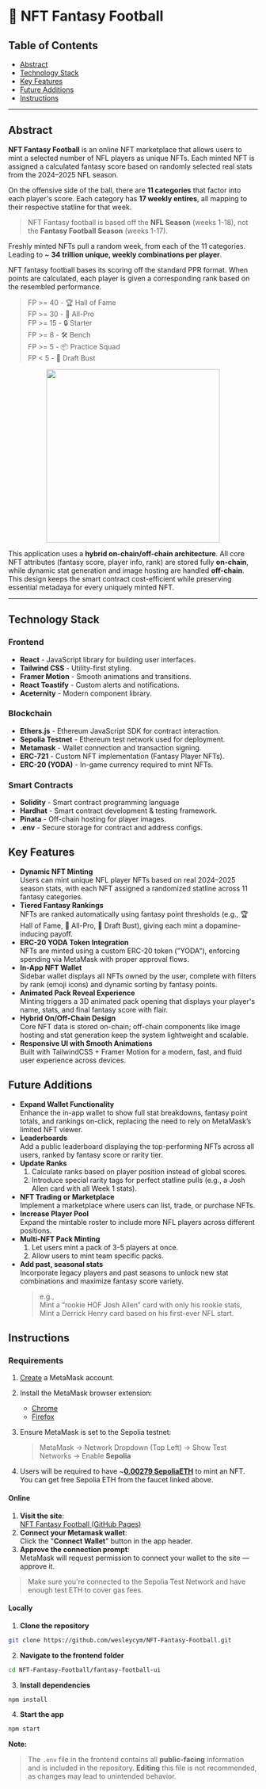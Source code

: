 # 🏈 NFT Fantasy Football   

## Table of Contents

- [Abstract](#Abstract)   
- [Technology Stack](#Technology-Stack)   
- [Key Features](#Key-Features)   
- [Future Additions](#Future-Additions)   
- [Instructions](#Instructions)   

---


## Abstract

**NFT Fantasy Football** is an online NFT marketplace that allows users to mint a selected number of NFL players as unique NFTs. Each minted NFT is assigned a calculated fantasy score based on randomly selected real stats from the 2024–2025 NFL season.

On the offensive side of the ball, there are **11 categories** that factor into each player's score. Each category has **17 weekly entires**, all mapping to their respective statline for that week.   

> NFT Fantasy football is based off the **NFL Season** (weeks 1-18), not the **Fantasy Football Season** (weeks 1-17).   

Freshly minted NFTs pull a random week, from each of the 11 categories. Leading to ~ **34 trillion unique, weekly combinations per player**.   

NFT fantasy football bases its scoring off the standard PPR format. When points are calculated, each player is given a corresponding rank based on the resembled performance.   

>  FP >= 40 - 🏆 Hall of Fame  
>  FP >= 30 - 💪 All-Pro  
>  FP >= 15 - 🔒 Starter  
>  FP >= 8 - 🛠️ Bench  
>  FP >= 5  - 📦 Practice Squad  
>  FP < 5 - 🧢 Draft Bust  

<p align="center">
    <img src="https://files.catbox.moe/x56orl.gif" width="350"  />
</p>

This application uses a **hybrid on-chain/off-chain architecture**. All core NFT attributes (fantasy score, player info, rank) are stored fully **on-chain**, while dynamic stat generation and image hosting are handled **off-chain**. This design keeps the smart contract cost-efficient while preserving essential metadaya for every uniquely minted NFT.

---

## Technology Stack   

### Frontend

- **React** - JavaScript library for building user interfaces.    
- **Tailwind CSS** - Utility-first styling.   
- **Framer Motion** - Smooth animations and transitions.     
- **React Toastify** - Custom alerts and notifications.   
- **Aceternity** - Modern component library.   

### Blockchain

- **Ethers.js** - Ethereum JavaScript SDK for contract interaction.     
- **Sepolia Testnet** - Ethereum test network used for deployment.     
- **Metamask** - Wallet connection and transaction signing.    
- **ERC-721** - Custom NFT implementation (Fantasy Player NFTs).   
- **ERC-20 (YODA)** - In-game currency required to mint NFTs.   


### Smart Contracts

- **Solidity** - Smart contract programming language
- **Hardhat** - Smart contract development & testing framework.   
- **Pinata** - Off-chain hosting for player images.   
- **.env** - Secure storage for contract and address configs.    

## Key Features

- **Dynamic NFT Minting**   
Users can mint unique NFL player NFTs based on real 2024–2025 season stats, with each NFT    assigned a randomized statline across 11 fantasy categories.   
- **Tiered Fantasy Rankings**   
NFTs are ranked automatically using fantasy point thresholds (e.g., 🏆 Hall of Fame, 💪 All-Pro, 🧢 Draft Bust), giving each mint a dopamine-inducing payoff.
- **ERC-20 YODA Token Integration**   
NFTs are minted using a custom ERC-20 token ("YODA"), enforcing spending via MetaMask with proper approval flows.   
- **In-App NFT Wallet**   
Sidebar wallet displays all NFTs owned by the user, complete with filters by rank (emoji icons) and dynamic sorting by fantasy points.
- **Animated Pack Reveal Experience**   
Minting triggers a 3D animated pack opening that displays your player's name, stats, and final fantasy score with flair.   
- **Hybrid On/Off-Chain Design**   
Core NFT data is stored on-chain; off-chain components like image hosting and stat generation keep the system lightweight and scalable.   
- **Responsive UI with Smooth Animations**   
Built with TailwindCSS + Framer Motion for a modern, fast, and fluid user experience across devices.

## Future Additions

- **Expand Wallet Functionality**   
Enhance the in-app wallet to show full stat breakdowns, fantasy point totals, and rankings on-click, replacing the need to rely on MetaMask’s limited NFT viewer.   
- **Leaderboards**   
Add a public leaderboard displaying the top-performing NFTs across all users, ranked by fantasy score or rarity tier.
- **Update Ranks**   
    1) Calculate ranks based on player position instead of global scores.    
    2) Introduce special rarity tags for perfect statline pulls (e.g., a Josh Allen card with all Week 1 stats).   
-  **NFT Trading or Marketplace**   
Implement a marketplace where users can list, trade, or purchase NFTs.   
- **Increase Player Pool**   
Expand the mintable roster to include more NFL players across different positions.   
- **Multi-NFT Pack Minting**   
    1) Let users mint a pack of 3-5 players at once.   
    2) Allow users to mint team specific packs.   
- **Add past, seasonal stats**   
Incorporate legacy players and past seasons to unlock new stat combinations and maximize fantasy score variety.     
    > e.g.,    
    > Mint a “rookie HOF Josh Allen” card with only his rookie stats,   
    > Mint a Derrick Henry card based on his first-ever NFL start.


## Instructions   

### Requirements

1) [Create](https://metamask.io/) a MetaMask account.   

2) Install the MetaMask browser extension: 
    - [Chrome](https://chromewebstore.google.com/detail/metamask/nkbihfbeogaeaoehlefnkodbefgpgknn?hl=en)   
    - [Firefox](https://addons.mozilla.org/en-US/firefox/addon/ether-metamask/)  

3) Ensure MetaMask is set to the Sepolia testnet:   
    > MetaMask → Network Dropdown (Top Left) → Show Test Networks → Enable **Sepolia**

4) Users will be required to have ~**[0.00279 SepoliaETH](https://cloud.google.com/application/web3/faucet/ethereum/sepolia)** to mint an NFT. You can get free Sepolia ETH from the faucet linked above.   


#### Online
1) **Visit the site**:  
[NFT Fantasy Football (GitHub Pages)](https://wesleycym.github.io/NFT-Fantasy-Football/)  
2) **Connect your Metamask wallet**:   
Click the "**Connect Wallet**" button in the app header.   
3) **Approve the connection prompt**:   
MetaMask will request permission to connect your wallet to the site — approve it.   
> Make sure you're connected to the Sepolia Test Network and have enough test ETH to cover gas fees.

#### Locally 

1) **Clone the repository**   
```bash 
git clone https://github.com/wesleycym/NFT-Fantasy-Football.git
```   
2) **Navigate to the frontend folder**   
```bash
cd NFT-Fantasy-Football/fantasy-football-ui
```
3) **Install dependencies**   
```bash
npm install
```
4) **Start the app**    
```bash
npm start
```   

**Note:**

>The ```.env``` file in the frontend contains all **public-facing** information and is included in the repository. **Editing** this file is not recommended, as changes may lead to unintended behavior.
